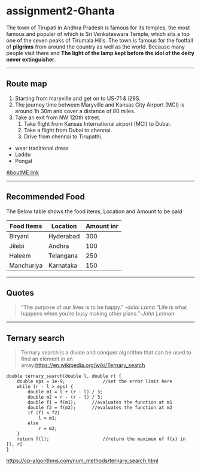 # assignment2-Ghanta
The town of Tirupati in Andhra Pradesh is famous for its temples, the most famous and popular of which is Sri Venkateswara Temple, which sits a top one of the seven peaks of Tirumala Hills. The town is famous for the footfall of **pilgrims** from around the country as well as the world. Because many people visit there and **The light of the lamp kept before the idol of the deity never extinguisher**.

---
## Route map
1. Starting from maryville and get on to US-71 & i29S.
2. The journey time between Maryville and Kansas City Airport (MCI) is around 1h 30m and cover a distance of 80 miles.
3. Take an exit from NW 120th street.
   1. Take flight from Kansas International airport (MCI) to Dubai.
   2. Take a flight from Dubai to chennai.
   3. Drive from chennai to Tirupathi.

* wear traditional dress 
* Laddu 
* Pongal

[AboutME link](AboutME.md)

---

## Recommended Food
The Below table shows the food items, Location and Amount to be paid

 | Food Items | Location |Amount inr|
 | ---        | ---      | ----     |
 |  Biryani   | Hyderabad|   300    |
 |  Jilebi    | Andhra   |   100    |
 |  Haleem    |Telangana |   250    |
 | Manchuriya | Karnataka|   150    |

---

## Quotes

> “The purpose of our lives is to be happy.” -*dalai Lama*
> “Life is what happens when you’re busy making other plans.”-*John Lennon*

---

## Ternary search
> Ternary search is a divide and conquer algorithm that can be used to find an element in an array.<https://en.wikipedia.org/wiki/Ternary_search>

```
double ternary_search(double l, double r) {
    double eps = 1e-9;              //set the error limit here
    while (r - l > eps) {
        double m1 = l + (r - l) / 3;
        double m2 = r - (r - l) / 3;
        double f1 = f(m1);      //evaluates the function at m1
        double f2 = f(m2);      //evaluates the function at m2
        if (f1 < f2)
            l = m1;
        else
            r = m2;
    }
    return f(l);                    //return the maximum of f(x) in [l, r]
}
```

<https://cp-algorithms.com/num_methods/ternary_search.html>


